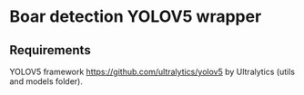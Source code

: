 # Boar detection YOLOV5 wrapper

## Requirements

YOLOV5 framework https://github.com/ultralytics/yolov5 by Ultralytics (utils and models folder).


